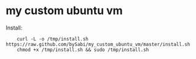 my custom ubuntu vm
================

Install:

```
	curl -L -o /tmp/install.sh https://raw.github.com/bySabi/my_custom_ubuntu_vm/master/install.sh
	chmod +x /tmp/install.sh && sudo /tmp/install.sh
```
